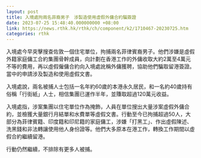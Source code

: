 ```yaml
---
layout: post
title: 入境處拘兩名菲裔男子　涉製造使用虛假外傭合約騙簽證
date: 2023-07-25 15:48:40.000000000 +08:00
link: https://news.rthk.hk/rthk/ch/component/k2/1710467-20230725.htm
categories: rthk
---
```


入境處今早突擊搜查佐敦一個住宅單位，拘捕兩名菲律賓裔男子。他們涉嫌是虛假外籍家庭傭工合約集團骨幹成員，向計劃在香港工作的外傭收取大約2萬至4萬元不等的費用，再以虛假僱傭合約向入境處訛稱外傭獲聘，協助他們騙取留港簽證。當中的申請涉及製造和使用虛假文書。

入境處說，兩名被捕人士包括一名年約60歲的本港永久居民，和一名約40歲持有俗稱「行街紙」人士，相信集團已運作半年，並賺取超過120萬元收益。

入境處指，涉案集團以住宅單位作為掩飾，人員在單位搜出大量涉案虛假外傭合約，並檢獲大量銀行月結單和水費單等虛假文書。行動至今已拘捕超過50人，大部分為菲律賓籍、印度籍和印尼籍的家庭傭工，涉嫌「打黑工」、作出虛假陳述、洗黑錢和非法轉讓使用他人身份證等。他們大多原本在港工作，轉換工作期間以虛假合約繼續留港。

行動仍然繼續，不排除有更多人被捕。
